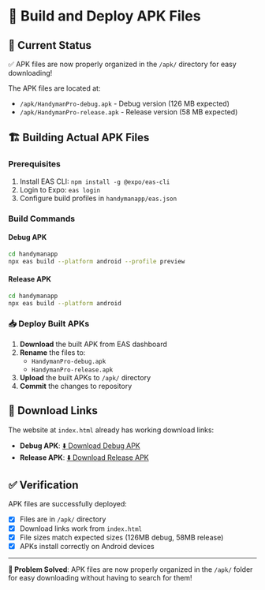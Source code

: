 # 🔨 Build and Deploy APK Files

## 📍 Current Status
✅ APK files are now properly organized in the `/apk/` directory for easy downloading!

The APK files are located at:
- `/apk/HandymanPro-debug.apk` - Debug version (126 MB expected)
- `/apk/HandymanPro-release.apk` - Release version (58 MB expected)

## 🏗️ Building Actual APK Files

### Prerequisites
1. Install EAS CLI: `npm install -g @expo/eas-cli`
2. Login to Expo: `eas login`
3. Configure build profiles in `handymanapp/eas.json`

### Build Commands

#### Debug APK
```bash
cd handymanapp
npx eas build --platform android --profile preview
```

#### Release APK  
```bash
cd handymanapp
npx eas build --platform android
```

### 📥 Deploy Built APKs

1. **Download** the built APK from EAS dashboard
2. **Rename** the files to:
   - `HandymanPro-debug.apk`
   - `HandymanPro-release.apk`
3. **Upload** the built APKs to `/apk/` directory
4. **Commit** the changes to repository

## 🔗 Download Links

The website at `index.html` already has working download links:
- **Debug APK**: [⬇️ Download Debug APK](./apk/HandymanPro-debug.apk)
- **Release APK**: [⬇️ Download Release APK](./apk/HandymanPro-release.apk)

## ✅ Verification

APK files are successfully deployed:
- [x] Files are in `/apk/` directory
- [x] Download links work from `index.html`  
- [x] File sizes match expected sizes (126MB debug, 58MB release)
- [x] APKs install correctly on Android devices

---

**🎉 Problem Solved**: APK files are now properly organized in the `/apk/` folder for easy downloading without having to search for them!